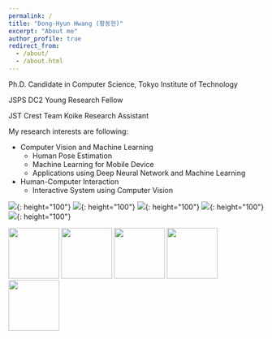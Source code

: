 ```yaml
---
permalink: /
title: "Dong-Hyun Hwang (황동현)"
excerpt: "About me"
author_profile: true
redirect_from: 
  - /about/
  - /about.html
---
```


Ph.D. Candidate in Computer Science, Tokyo Institute of Technology

JSPS DC2 Young Research Fellow

JST Crest Team Koike Research Assistant

My research interests are following:
- Computer Vision and Machine Learning
  - Human Pose Estimation
  - Machine Learning for Mobile Device
  - Applications using Deep Neural Network and Machine Learning
- Human-Computer Interaction
  - Interactive System using Computer Vision

![](http://hwangdonghyun.github.io/images/logos/tokyotechlogo.png){: height="100"}
![](http://hwangdonghyun.github.io/images/logos/jspslogo.png){: height="100"}
![](http://hwangdonghyun.github.io/images/logos/cmurilogo.png){: height="100"}
![](http://hwangdonghyun.github.io/images/logos/kakenlogo.jpeg){: height="100"}
![](http://hwangdonghyun.github.io/images/logos/aiplogo.png){: height="100"}


<img src=http://hwangdonghyun.github.io/images/logos/tokyotechlogo.png height="100px">
<img src=http://hwangdonghyun.github.io/images/logos/jspslogo.png height="100px">
<img src=http://hwangdonghyun.github.io/images/logos/cmurilogo.png height="100px">
<img src=http://hwangdonghyun.github.io/images/logos/kakenlogo.jpeg height="100px">
<img src=http://hwangdonghyun.github.io/images/logos/aiplogo.png height="100px">



